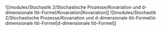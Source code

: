 ![[modules/Stochastik 2/Stochastische Prozesse/Kovariation und d-dimensionale Itô-Formel/Kovariation|Kovariation]]
![[modules/Stochastik 2/Stochastische Prozesse/Kovariation und d-dimensionale Itô-Formel/d-dimensionale Itô-Formel|d-dimensionale Itô-Formel]]